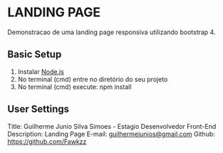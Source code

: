 # LANDING PAGE

Demonstracao de uma landing page responsiva utilizando bootstrap 4.

## Basic Setup

1. Instalar [Node.js](http://https://nodejs.org/)
2. No terminal (cmd) entre no diretório do seu projeto
3. No terminal (cmd) execute:  npm install



## User Settings

Title: Guilherme Junio Silva Simoes - Estagio Desenvolvedor Front-End
Description: Landing Page
E-mail: guilhermejunios@gmail.com
Github: https://github.com/Fawkzz






